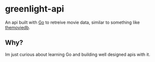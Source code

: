 # greenlight-api

An api built with [Go](https://go.dev/) to retreive movie data, similar to something like [themoviedb](https://www.themoviedb.org/).

## Why?
Im just curious about learning Go and building well designed apis with it.
